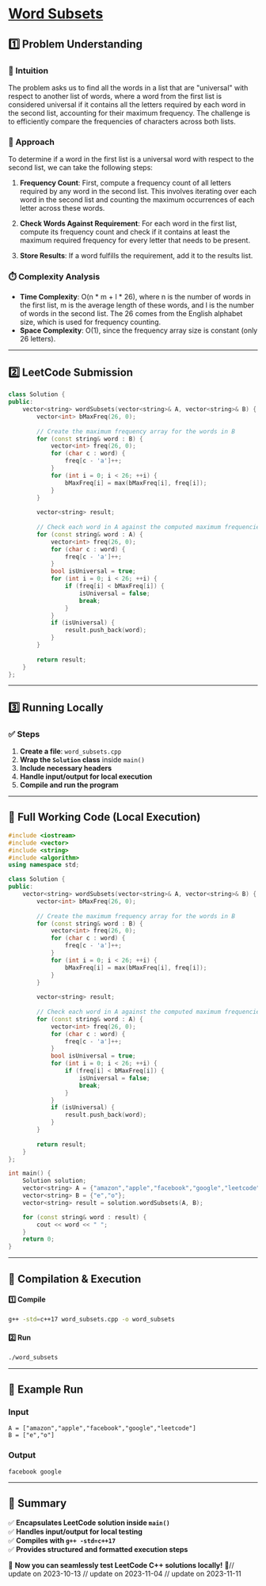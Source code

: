 # **[Word Subsets](https://leetcode.com/problems/word-subsets/description/)**  

## **1️⃣ Problem Understanding**  
### **📌 Intuition**  
The problem asks us to find all the words in a list that are "universal" with respect to another list of words, where a word from the first list is considered universal if it contains all the letters required by each word in the second list, accounting for their maximum frequency. The challenge is to efficiently compare the frequencies of characters across both lists.

### **🚀 Approach**  
To determine if a word in the first list is a universal word with respect to the second list, we can take the following steps:

1. **Frequency Count**: First, compute a frequency count of all letters required by any word in the second list. This involves iterating over each word in the second list and counting the maximum occurrences of each letter across these words.

2. **Check Words Against Requirement**: For each word in the first list, compute its frequency count and check if it contains at least the maximum required frequency for every letter that needs to be present.

3. **Store Results**: If a word fulfills the requirement, add it to the results list.

### **⏱️ Complexity Analysis**  
- **Time Complexity**: O(n * m + l * 26), where n is the number of words in the first list, m is the average length of these words, and l is the number of words in the second list. The 26 comes from the English alphabet size, which is used for frequency counting.
- **Space Complexity**: O(1), since the frequency array size is constant (only 26 letters).

---  

## **2️⃣ LeetCode Submission**  
```cpp
class Solution {
public:
    vector<string> wordSubsets(vector<string>& A, vector<string>& B) {
        vector<int> bMaxFreq(26, 0);
        
        // Create the maximum frequency array for the words in B
        for (const string& word : B) {
            vector<int> freq(26, 0);
            for (char c : word) {
                freq[c - 'a']++;
            }
            for (int i = 0; i < 26; ++i) {
                bMaxFreq[i] = max(bMaxFreq[i], freq[i]);
            }
        }
        
        vector<string> result;
        
        // Check each word in A against the computed maximum frequencies
        for (const string& word : A) {
            vector<int> freq(26, 0);
            for (char c : word) {
                freq[c - 'a']++;
            }
            bool isUniversal = true;
            for (int i = 0; i < 26; ++i) {
                if (freq[i] < bMaxFreq[i]) {
                    isUniversal = false;
                    break;
                }
            }
            if (isUniversal) {
                result.push_back(word);
            }
        }
        
        return result;
    }
};  
```  

---  

## **3️⃣ Running Locally**  
### **✅ Steps**  
1. **Create a file**: `word_subsets.cpp`  
2. **Wrap the `Solution` class** inside `main()`  
3. **Include necessary headers**  
4. **Handle input/output for local execution**  
5. **Compile and run the program**  

---  

## **📝 Full Working Code (Local Execution)**  
```cpp
#include <iostream>
#include <vector>
#include <string>
#include <algorithm>
using namespace std;

class Solution {
public:
    vector<string> wordSubsets(vector<string>& A, vector<string>& B) {
        vector<int> bMaxFreq(26, 0);
        
        // Create the maximum frequency array for the words in B
        for (const string& word : B) {
            vector<int> freq(26, 0);
            for (char c : word) {
                freq[c - 'a']++;
            }
            for (int i = 0; i < 26; ++i) {
                bMaxFreq[i] = max(bMaxFreq[i], freq[i]);
            }
        }
        
        vector<string> result;
        
        // Check each word in A against the computed maximum frequencies
        for (const string& word : A) {
            vector<int> freq(26, 0);
            for (char c : word) {
                freq[c - 'a']++;
            }
            bool isUniversal = true;
            for (int i = 0; i < 26; ++i) {
                if (freq[i] < bMaxFreq[i]) {
                    isUniversal = false;
                    break;
                }
            }
            if (isUniversal) {
                result.push_back(word);
            }
        }
        
        return result;
    }
};

int main() {
    Solution solution;
    vector<string> A = {"amazon","apple","facebook","google","leetcode"};
    vector<string> B = {"e","o"};
    vector<string> result = solution.wordSubsets(A, B);

    for (const string& word : result) {
        cout << word << " ";
    }
    return 0;
}  
```  

---  

## **🔧 Compilation & Execution**  
#### **1️⃣ Compile**  
```bash
g++ -std=c++17 word_subsets.cpp -o word_subsets
```  

#### **2️⃣ Run**  
```bash
./word_subsets
```  

---  

## **🎯 Example Run**  
### **Input**  
```
A = ["amazon","apple","facebook","google","leetcode"]
B = ["e","o"]
```  
### **Output**  
```
facebook google 
```  

---  

## **📌 Summary**  
✅ **Encapsulates LeetCode solution inside `main()`**  
✅ **Handles input/output for local testing**  
✅ **Compiles with `g++ -std=c++17`**  
✅ **Provides structured and formatted execution steps**  

🚀 **Now you can seamlessly test LeetCode C++ solutions locally!** 🚀// update on 2023-10-13
// update on 2023-11-04
// update on 2023-11-11
